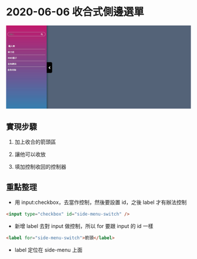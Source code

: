 # 2020-06-06 收合式側邊選單

![成品](./completed.jpg)

## 實現步驟

1. 加上收合的箭頭區

2. 讓他可以收放

3. 填加控制收回的控制器

## 重點整理

- 用 input:checkbox，去當作控制，然後要設置 id，之後 label 才有辦法控制

```html
<input type="checkbox" id="side-menu-switch" />
```

- 新增 label 去對 input 做控制，所以 for 要跟 input 的 id 一樣

```html
<label for="side-menu-switch">箭頭</label>
```

- label 定位在 side-menu 上面
